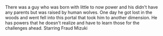 There was a guy who was born with little to now power and his didn't have any parents but was raised by human wolves. One day he got lost in the woods and went fell into this portal that took him to another dimension. He has powers that he doesn't realize and have to learn those for the challenges ahead. Starring Fraud Mizuki
